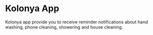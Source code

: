 # Kolonya App

Kolonya app provide you to receive reminder notifications about hand washing, phone cleaning, showering and house cleaning. 